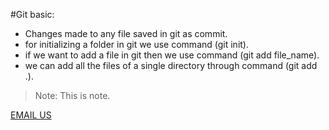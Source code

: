 #Git basic:

- Changes made to any file saved in git as commit.
- for initializing a folder in git we use command (git init).
- if we want to add a file in git then we use command (git add file_name).
- we can add all the files of a single directory through command (git add .).

> Note: This is note.

[EMAIL US](mailto:anshasthana121@gmail.com)